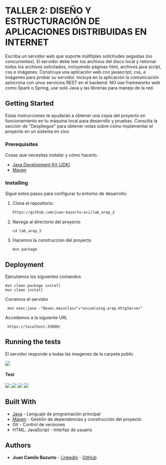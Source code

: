 # TALLER 2: DISEÑO Y ESTRUCTURACIÓN DE APLICACIONES DISTRIBUIDAS EN INTERNET

Escriba un servidor web que soporte múlltiples solicitudes seguidas (no concurrentes). El servidor debe leer los archivos del disco local y retornar todos los archivos solicitados, incluyendo páginas html, archivos java script, css e imágenes. Construya una aplicación web con  javascript, css, e imágenes para probar su servidor. Incluya en la aplicación la comunicación asíncrona con unos servicios REST en el backend. NO use frameworks web como Spark o Spring, use solo Java y las librerías para manejo de la red.


## Getting Started

Estas instrucciones te ayudarán a obtener una copia del proyecto en funcionamiento en tu máquina local para desarrollo y pruebas. Consulta la sección de "Despliegue" para obtener notas sobre cómo implementar el proyecto en un sistema en vivo.

### Prerequisites

Cosas que necesitas instalar y cómo hacerlo.

- [Java Development Kit (JDK)](https://www.oracle.com/java/technologies/javase-jdk11-downloads.html)
- [Maven](https://maven.apache.org/install.html)

### Installing

Sigue estos pasos para configurar tu entorno de desarrollo:

1. Clona el repositorio:

   ```bash
   https://github.com/juan-bazurto-eci/lab_arep_2
2. Navega al directorio del proyecto

	 ```
    cd lab_arep_2
    ```

3. Hacemos la construccion del proyecto

	```
    mvn package
    ```

## Deployment

Ejecutamos los siguientes comandos

    mvn clean package install
    mvn clean install

Corremos el servidor

	 mvn exec:java -"Dexec.mainClass"="escuelaing.arep.HttpServer"

Accedemos a la siguiente URL

	 https://localhost:35000/

## Running the tests

El servidor responde a todas las imagenes de la carpeta public

![](.READMEImages/carpeta.png)

#### Test
![](.READMEImages/escuelaing.png)
![](.READMEImages/nala.png)
![](.READMEImages/profe.png)
![](.READMEImages/sistemas.png)

## Built With
* [Java](https://www.java.com/) - Lenguaje de programación principal
* [Maven](https://maven.apache.org/) - Gestión de dependencias y construcción del proyecto
* Git - Control de versiones
* HTML, JavaScript - Interfaz de usuario

## Authors

* **Juan Camilo Bazurto** - [Linkedin](https://www.linkedin.com/in/juan-camilo-b-b65379105/) - [GitHub](https://github.com/juan-bazurto-eci)